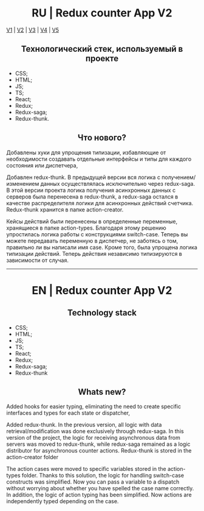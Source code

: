 <h1 align="center">RU | Redux counter App V2</h1>

[V1](https://github.com/4min-dev/ReduxCounterApp_V1) | [V2](https://github.com/4min-dev/ReduxCounterApp_V2) | [V3](https://github.com/4min-dev/ReduxCounterApp_V3) | [V4](https://github.com/4min-dev/ReduxCounterApp_V4) | [V5](https://github.com/4min-dev/ReduxCounterApp_V5)

<h2 align="center">Технологический стек, используемый в проекте</h2>

- CSS;
- HTML;
- JS;
- TS;
- React;
- Redux;
- Redux-saga;
- Redux-thunk.

<h2 align="center">Что нового?</h2>

Добавлены хуки для упрощения типизации, избавляющие от необходимости создавать отдельные интерфейсы и типы для каждого состояния или диспетчера,

Добавлен redux-thunk. В предыдущей версии вся логика с получением/изменением данных осуществлялась исключительно через redux-saga.
В этой версии проекта логика получения асинхронных данных с серверов была перенесена в redux-thunk, а redux-saga остался в качестве распределителя логики для асинхронных действий счетчика. Redux-thunk хранится в папке action-creator.

Кейсы действий были перенесены в определенные переменные, хранящиеся в папке action-types. Благодаря этому решению упростилась логика работы с конструкциями switch-case.
Теперь вы можете передавать переменную в диспетчер, не заботясь о том, правильно ли вы написали имя case.
Кроме того, была упрощена логика типизации действий. Теперь действия независимо типизируются в зависимости от случая.

<hr/>

<h1 align="center">EN | Redux counter App V2</h1>

<h2 align="center">Technology stack</h2>

- CSS;
- HTML;
- JS;
- TS;
- React;
- Redux;
- Redux-saga;
- Redux-thunk

<h2 align="center">Whats new?</h2>

Added hooks for easier typing, eliminating the need to create specific interfaces and types for each state or dispatcher,

Added redux-thunk. In the previous version, all logic with data retrieval/modification was done exclusively through redux-saga.
In this version of the project, the logic for receiving asynchronous data from servers was moved to redux-thunk, while redux-saga remained as a logic distributor for asynchronous counter actions. Redux-thunk is stored in the action-creator folder

The action cases were moved to specific variables stored in the action-types folder. Thanks to this solution, the logic for handling switch-case constructs was simplified.
Now you can pass a variable to a dispatch without worrying about whether you have spelled the case name correctly.
In addition, the logic of action typing has been simplified. Now actions are independently typed depending on the case.
